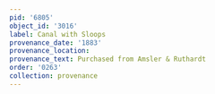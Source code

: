 ```yaml
---
pid: '6805'
object_id: '3016'
label: Canal with Sloops
provenance_date: '1883'
provenance_location:
provenance_text: Purchased from Amsler & Ruthardt
order: '0263'
collection: provenance
---
```

